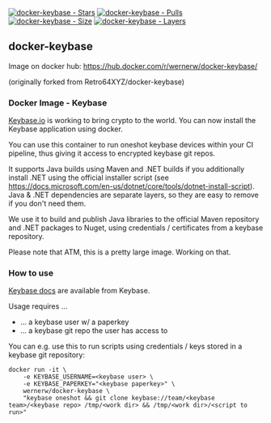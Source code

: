 
[![docker-keybase - Stars](https://img.shields.io/docker/stars/wernerw/docker-keybase.svg)](https://hub.docker.com/r/wernerw/docker-keybase/)
[![docker-keybase - Pulls](https://img.shields.io/docker/pulls/wernerw/docker-keybase.svg)](https://hub.docker.com/r/wernerw/docker-keybase/)
[![docker-keybase - Size](https://img.shields.io/microbadger/image-size/wernerw/docker-keybase.svg)](https://microbadger.com/images/wernerw/docker-keybase)
[![docker-keybase - Layers](https://img.shields.io/microbadger/layers/wernerw/docker-keybase.svg)](https://microbadger.com/images/wernerw/docker-keybase)


## docker-keybase 

Image on docker hub: https://hub.docker.com/r/wernerw/docker-keybase/

(originally forked from Retro64XYZ/docker-keybase)

### Docker Image - Keybase

[Keybase.io](https://keybase.io/) is working to bring crypto to the world. You
can now install the Keybase application using docker.

You can use this container to run oneshot keybase devices within your CI pipeline, thus giving it access to encrypted keybase git repos.

It supports Java builds using Maven and .NET builds if you additionally install .NET using the official installer script (see https://docs.microsoft.com/en-us/dotnet/core/tools/dotnet-install-script).
Java & .NET dependencies are separate layers, so they are easy to remove if you don't need them.

We use it to build and publish Java libraries to the official Maven repository and .NET packages to Nuget, using credentials / certificates from a keybase repository.


Please note that ATM, this is a pretty large image. Working on that.

### How to use

[Keybase docs](https://keybase.io/docs/command_line) are available from Keybase.

Usage requires ... 
* ... a keybase user w/ a paperkey
* ... a keybase git repo the user has access to

You can e.g. use this to run scripts using credentials / keys stored in a keybase git repository:

```
docker run -it \
    -e KEYBASE_USERNAME=<keybase user> \
    -e KEYBASE_PAPERKEY="<keybase paperkey>" \ 
    wernerw/docker-keybase \
    "keybase oneshot && git clone keybase://team/<keybase team>/<keybase repo> /tmp/<work dir> && /tmp/<work dir>/<script to run>"
```
